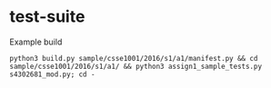 # test-suite

Example build
```
python3 build.py sample/csse1001/2016/s1/a1/manifest.py && cd sample/csse1001/2016/s1/a1/ && python3 assign1_sample_tests.py s4302681_mod.py; cd -
```